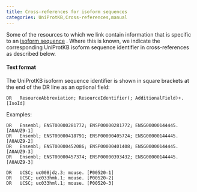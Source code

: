```yaml
---
title: Cross-references for isoform sequences
categories: UniProtKB,Cross-references,manual
---
```


Some of the resources to which we link contain information that is specific to an [isoform sequence](https://www.uniprot.org/help/alternative%5fproducts) . Where this is known, we indicate the corresponding UniProtKB isoform sequence identifier in cross-references as described below.

#### Text format

The UniProtKB isoform sequence identifier is shown in square brackets at the end of the DR line as an optional field:

    DR   ResourceAbbreviation; ResourceIdentifier(; AdditionalField)+. [IsoId]

Examples:

    DR   Ensembl; ENST00000281772; ENSP00000281772; ENSG00000144445. [A0AUZ9-1]
    DR   Ensembl; ENST00000418791; ENSP00000405724; ENSG00000144445. [A0AUZ9-2]
    DR   Ensembl; ENST00000452086; ENSP00000401408; ENSG00000144445. [A0AUZ9-3]
    DR   Ensembl; ENST00000457374; ENSP00000393432; ENSG00000144445. [A0AUZ9-3]

    DR   UCSC; uc008jdz.3; mouse. [P00520-1]
    DR   UCSC; uc033hmk.1; mouse. [P00520-2]
    DR   UCSC; uc033hml.1; mouse. [P00520-3]
